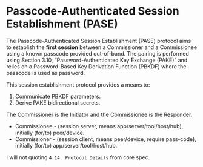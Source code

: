 # Passcode-Authenticated Session Establishment (PASE)

The Passcode-Authenticated Session Establishment (PASE) protocol aims to establish the **first session** between a Commissioner and a Commissionee using a known passcode provided out-of-band. The pairing is performed using Section 3.10, “Password-Authenticated Key Exchange (PAKE)” and relies on a Password-Based Key Derivation Function (PBKDF) where the passcode is used as password.

This session establishment protocol provides a means to:

1. Communicate PBKDF parameters.
2. Derive PAKE bidirectional secrets.

The Commissioner is the Initiator and the Commissionee is the Responder.

- Commissionee - (session server, means app/server/tool/host/hub), initially (for/to) peer/device.
- Commissioner - (session client, means peer/device, require pass-code), initially (for/to) app/server/tool/host/hub.

I will not quoting `4.14. Protocol Details` from core spec.
